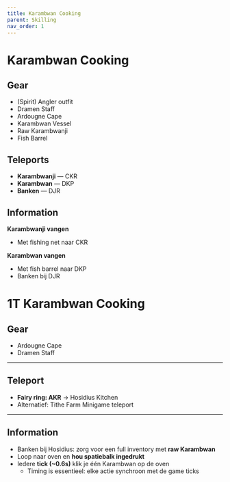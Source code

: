 ```yaml
---
title: Karambwan Cooking
parent: Skilling
nav_order: 1
---
```


# Karambwan Cooking

## Gear

- (Spirit) Angler outfit  
- Dramen Staff  
- Ardougne Cape  
- Karambwan Vessel  
- Raw Karambwanji  
- Fish Barrel

## Teleports

- **Karambwanji** — CKR  
- **Karambwan** — DKP  
- **Banken** — DJR  

## Information

**Karambwanji vangen**  
- Met fishing net naar CKR  

**Karambwan vangen**  
- Met fish barrel naar DKP  
- Banken bij DJR  

# 1T Karambwan Cooking

## Gear

- Ardougne Cape  
- Dramen Staff

---

## Teleport

- **Fairy ring: AKR** → Hosidius Kitchen  
- Alternatief: Tithe Farm Minigame teleport

---

## Information

- Banken bij Hosidius: zorg voor een full inventory met **raw Karambwan**
- Loop naar oven en **hou spatiebalk ingedrukt**
- Iedere **tick (~0.6s)** klik je één Karambwan op de oven  
  - Timing is essentieel: elke actie synchroon met de game ticks

